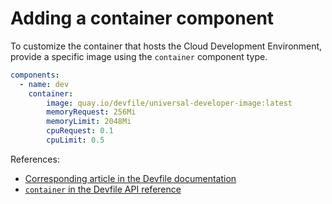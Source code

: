 # Adding a container component

To customize the container that hosts the Cloud Development Environment, provide a specific image using the `container` component type.

```yaml
components:
  - name: dev
    container:
        image: quay.io/devfile/universal-developer-image:latest
        memoryRequest: 256Mi
        memoryLimit: 2048Mi
        cpuRequest: 0.1
        cpuLimit: 0.5
```

References:
- [Corresponding article in the Devfile documentation][def1]
- [`container` in the Devfile API reference][def2]

[def1]: https://devfile.io/docs/2.2.2/adding-a-container-component
[def2]: https://devfile.io/docs/2.2.2/devfile-schema#components-container